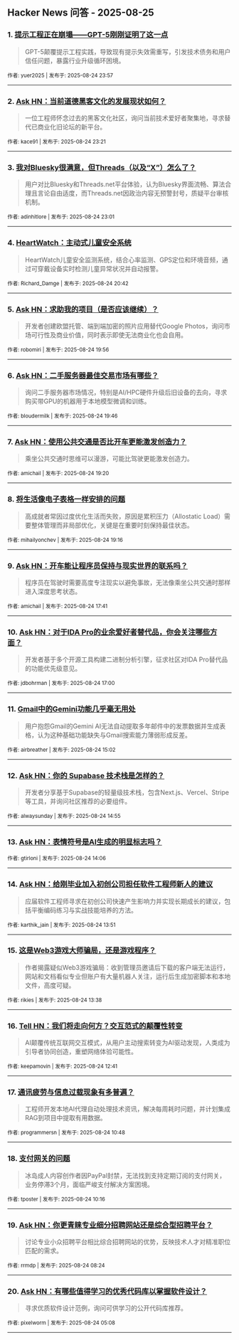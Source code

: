 ## Hacker News 问答 - 2025-08-25


### 1. [提示工程正在崩塌——GPT-5刚刚证明了这一点](https://news.ycombinator.com/item?id=45008915)
> GPT-5颠覆提示工程实践，导致现有提示失效需重写，引发技术债务和用户信任问题，暴露行业升级循环困境。

<sub>作者: yuer2025 | 发布于: 2025-08-24 23:57</sub>

---

### 2. [Ask HN：当前道德黑客文化的发展现状如何？](https://news.ycombinator.com/item?id=45008709)
> 一位工程师怀念过去的黑客文化社区，询问当前技术爱好者聚集地，寻求替代已商业化旧论坛的新平台。

<sub>作者: kace91 | 发布于: 2025-08-24 23:21</sub>

---

### 3. [我对Bluesky很满意，但Threads（以及“X”）怎么了？](https://news.ycombinator.com/item?id=45008585)
> 用户对比Bluesky和Threads.net平台体验，认为Bluesky界面流畅、算法合理且言论自由适度，而Threads.net因政治内容无预警封号，质疑平台审核机制。

<sub>作者: adinhitlore | 发布于: 2025-08-24 23:01</sub>

---

### 4. [HeartWatch：主动式儿童安全系统](https://news.ycombinator.com/item?id=45007591)
> HeartWatch儿童安全监测系统，结合心率监测、GPS定位和环境音频，通过可穿戴设备实时检测儿童异常状况并自动报警。

<sub>作者: Richard_Damge | 发布于: 2025-08-24 20:42</sub>

---

### 5. [Ask HN：求助我的项目（是否应该继续）？](https://news.ycombinator.com/item?id=45007209)
> 开发者创建欧盟托管、端到端加密的照片应用替代Google Photos，询问市场可行性及商业价值，同时表示即使无法商业化也会自用。

<sub>作者: robomiri | 发布于: 2025-08-24 19:56</sub>

---

### 6. [Ask HN：二手服务器最佳交易市场有哪些？](https://news.ycombinator.com/item?id=45007123)
> 询问二手服务器市场情况，特别是AI/HPC硬件升级后旧设备的去向，寻求购买带GPU的机器用于本地模型微调和训练。

<sub>作者: bloudermilk | 发布于: 2025-08-24 19:46</sub>

---

### 7. [Ask HN：使用公共交通是否比开车更能激发创造力？](https://news.ycombinator.com/item?id=45006880)
> 乘坐公共交通时思维可以漫游，可能比驾驶更能激发创造力。

<sub>作者: amichail | 发布于: 2025-08-24 19:20</sub>

---

### 8. [将生活像电子表格一样安排的问题](https://news.ycombinator.com/item?id=45006853)
> 高成就者常因过度优化生活而失败，原因是累积压力（Allostatic Load）需要整体管理而非局部优化，关键是在重要时刻保持最佳状态。

<sub>作者: mihailyonchev | 发布于: 2025-08-24 19:16</sub>

---

### 9. [Ask HN：开车能让程序员保持与现实世界的联系吗？](https://news.ycombinator.com/item?id=45006114)
> 程序员在驾驶时需要高度专注现实以避免事故，无法像乘坐公共交通时那样进入深度思考状态。

<sub>作者: amichail | 发布于: 2025-08-24 17:41</sub>

---

### 10. [Ask HN：对于IDA Pro的业余爱好者替代品，你会关注哪些方面？](https://news.ycombinator.com/item?id=45005800)
> 开发者基于多个开源工具构建二进制分析引擎，征求社区对IDA Pro替代品的功能优先级意见。

<sub>作者: jdbohrman | 发布于: 2025-08-24 17:00</sub>

---

### 11. [Gmail中的Gemini功能几乎毫无用处](https://news.ycombinator.com/item?id=45004736)
> 用户抱怨Gmail的Gemini AI无法自动提取多年邮件中的发票数据并生成表格，认为这种基础功能缺失与Gmail搜索能力薄弱形成反差。

<sub>作者: airbreather | 发布于: 2025-08-24 15:02</sub>

---

### 12. [Ask HN：你的 Supabase 技术栈是怎样的？](https://news.ycombinator.com/item?id=45004702)
> 开发者分享基于Supabase的轻量级技术栈，包含Next.js、Vercel、Stripe等工具，并询问社区推荐的必要组件。

<sub>作者: alwaysunday | 发布于: 2025-08-24 14:55</sub>

---

### 13. [Ask HN：表情符号是AI生成的明显标志吗？](https://news.ycombinator.com/item?id=45004341)

<sub>作者: gtirloni | 发布于: 2025-08-24 14:06</sub>

---

### 14. [Ask HN：给刚毕业加入初创公司担任软件工程师新人的建议](https://news.ycombinator.com/item?id=45004248)
> 应届软件工程师寻求在初创公司快速产生影响力并实现长期成长的建议，包括平衡编码练习与实战技能培养的方法。

<sub>作者: karthik_jain | 发布于: 2025-08-24 13:51</sub>

---

### 15. [这是Web3游戏大师骗局，还是游戏程序？](https://news.ycombinator.com/item?id=45004170)
> 作者揭露疑似Web3游戏骗局：收到管理员邀请后下载的客户端无法运行，网站和文档看似专业但账户有大量机器人关注，运行后生成加密脚本和本地文件，高度可疑。

<sub>作者: rikies | 发布于: 2025-08-24 13:38</sub>

---

### 16. [Tell HN：我们将走向何方？交互范式的颠覆性转变](https://news.ycombinator.com/item?id=45003825)
> AI颠覆传统互联网交互模式，从用户主动搜索转变为AI驱动发现，人类成为引导者协同创造，重塑网络体验可能性。

<sub>作者: keepamovin | 发布于: 2025-08-24 12:41</sub>

---

### 17. [通讯疲劳与信息过载现象有多普遍？](https://news.ycombinator.com/item?id=45003126)
> 工程师开发本地AI代理自动处理技术资讯，解决每周耗时问题，并计划集成RAG到项目中提取有用数据。

<sub>作者: programmersn | 发布于: 2025-08-24 10:48</sub>

---

### 18. [支付网关的问题](https://news.ycombinator.com/item?id=45002990)
> 冰岛成人内容创作者因PayPal封禁，无法找到支持定期订阅的支付网关，业务停滞3个月，面临严峻支付解决方案困境。

<sub>作者: tposter | 发布于: 2025-08-24 10:16</sub>

---

### 19. [Ask HN：你更青睐专业细分招聘网站还是综合型招聘平台？](https://news.ycombinator.com/item?id=45002411)
> 讨论专业小众招聘平台相比综合招聘网站的优势，反映技术人才对精准职位匹配的需求。

<sub>作者: rrmdp | 发布于: 2025-08-24 08:24</sub>

---

### 20. [Ask HN：有哪些值得学习的优秀代码库以掌握软件设计？](https://news.ycombinator.com/item?id=45001551)
> 寻求优质软件设计范例，询问可供学习的公开代码库推荐。

<sub>作者: pixelworm | 发布于: 2025-08-24 05:08</sub>

---
